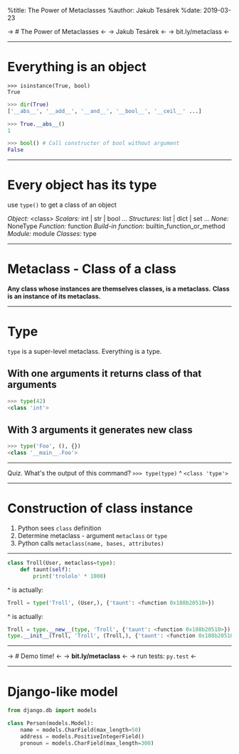 %title: The Power of Metaclasses
%author: Jakub Tesárek
%date: 2019-03-23

-> # The Power of Metaclasses <-
-> Jakub Tesárek <-
-> bit.ly/metaclass <-

---
# Everything is an object

```
>>> isinstance(True, bool)
True
```

```python
>>> dir(True)
['__abs__', '__add__', '__and__', '__bool__', '__ceil__' ...]
```

```python
>>> True.__abs__()
1
```

```python
>>> bool() # Call constructor of bool without argument
False
```

---

# Every object has its type
use `type()` to get a class of an object

*Object:*            \<class>
*Scalars:*           int | str | bool ...
*Structures:*        list | dict | set ...
*None:*              NoneType
*Function:*          function
*Build-in function*: builtin\_function\_or\_method
*Module:*            module
*Classes:*           type

---

# Metaclass - Class of a class
**Any class whose instances are themselves classes, is a metaclass.**
**Class is an instance of its metaclass.**

---

# Type
`type` is a super-level metaclass. Everything is a type.

## With one arguments it returns class of that arguments
```python
>>> type(42)
<class 'int'>
```

## With 3 arguments it generates new class
```python
>>> type('Foo', (), {})
<class '__main__.Foo'>
```

---
Quiz. What's the output of this command?
`>>> type(type)`
^
`<class 'type'>`

---

# Construction of class instance
1. Python sees `class` definition
2. Determine metaclass - argument `metaclass` or `type`
3. Python calls `metaclass(name, bases, attributes)`

---

```python
class Troll(User, metaclass=type):
    def taunt(self):
        print('trololo' * 1000)
```
^
is actually:
```python
Troll = type('Troll', (User,), {'taunt': <function 0x108b20510>})
```
^
is actually:
```python
Troll = type.__new__(type, 'Troll', {'taunt': <function 0x108b20510>})
type.__init__(Troll, 'Troll', (Troll,), {'taunt': <function 0x108b20510>})
```

---

-> # Demo time! <-
-> **bit.ly/metaclass** <-
-> run tests: `py.test` <-

---

# Django-like model

```python
from django.db import models

class Person(models.Model):
    name = models.CharField(max_length=50)
    address = models.PositiveIntegerField()
    pronoun = models.CharField(max_length=300)
```

